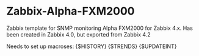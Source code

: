 # Zabbix-Alpha-FXM2000
Zabbix template for SNMP monitoring Alpha FXM2000 for Zabbix 4.x. Has been created in Zabbix 4.0, but exported from Zabbix 4.2

Needs to set up macroses:
{$HISTORY}
{$TRENDS}
{$UPDATEINT}
